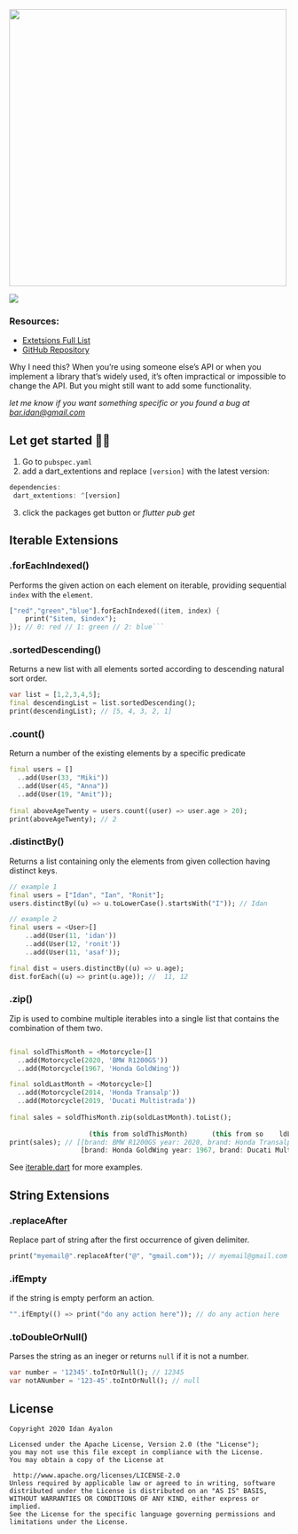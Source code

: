 
<img src="https://raw.githubusercontent.com/leisim/dartx/master/.github/logo.svg?sanitize=true" width="500px">  
  
[![](https://img.shields.io/badge/dart%20extensions-v0.0.01-green)](https://github.com/droididan/dart_extentions)  
  
### Resources:  
- [Extetsions Full List](https://pub.dev/documentation/dartx/latest/dartx/dartx-library.html)  
- [GitHub Repository](https://github.com/leisim/dartx)  
  
Why I need this? When you’re using someone else’s API or when you implement a library that’s widely used, it’s often impractical or impossible to change the API. But you might still want to add some functionality.  
  
  *let me know if you want something specific or you found a bug at bar.idan@gmail.com*  
## Let get started 💪🏻  
  
1. Go to `pubspec.yaml` 
2. add a dart_extentions and replace `[version]` with the latest version:  
  
```dart  
dependencies:  
 dart_extentions: ^[version]
 ```
  
3. click the packages get button or *flutter pub get*  

  
## Iterable Extensions
### .forEachIndexed()
  Performs the given action on each element on iterable, providing sequential `index` with the `element`.
```dart
["red","green","blue"].forEachIndexed((item, index) { 
	print("$item, $index"); 
}); // 0: red // 1: green // 2: blue```  
```

### .sortedDescending()  
Returns a new list with all elements sorted according to descending natural sort order.
```dart  
var list = [1,2,3,4,5];  
final descendingList = list.sortedDescending();  
print(descendingList); // [5, 4, 3, 2, 1]
```  
  
### .count()  
 Return a number of the existing elements by a specific predicate
```dart  
final users = []  
  ..add(User(33, "Miki"))  
  ..add(User(45, "Anna"))  
  ..add(User(19, "Amit"));  
  
final aboveAgeTwenty = users.count((user) => user.age > 20);  
print(aboveAgeTwenty); // 2
```  
  
### .distinctBy()  
Returns a list containing only the elements from given collection having distinct keys.
```dart  
// example 1
final users = ["Idan", "Ian", "Ronit"];  
users.distinctBy((u) => u.toLowerCase().startsWith("I")); // Idan 

// example 2
final users = <User>[]
	..add(User(11, 'idan'))
	..add(User(12, 'ronit'))
	..add(User(11, 'asaf'));  

final dist = users.distinctBy((u) => u.age);    
dist.forEach((u) => print(u.age)); //  11, 12
```  
  
### .zip()  
Zip is used to combine multiple iterables into a single list that contains  the combination of them two.
```dart  

final soldThisMonth = <Motorcycle>[]  
  ..add(Motorcycle(2020, 'BMW R1200GS'))  
  ..add(Motorcycle(1967, 'Honda GoldWing'))  

final soldLastMonth = <Motorcycle>[]  
  ..add(Motorcycle(2014, 'Honda Transalp'))  
  ..add(Motorcycle(2019, 'Ducati Multistrada'))  
  
final sales = soldThisMonth.zip(soldLastMonth).toList();  
  
				    (this from soldThisMonth)      (this from so	ldLastMonth)
print(sales); // [[brand: BMW R1200GS year: 2020, brand: Honda Transalp year: 2014],
				  [brand: Honda GoldWing year: 1967, brand: Ducati Multistrada year: 2019]]
```  
  See [iterable.dart](https://github.com/droididan/dart_extentions/blob/master/lib/iterable.dart) for more  examples.  
  
## String  Extensions
  
### .replaceAfter
Replace part of string after the first occurrence of given delimiter.
```dart  
print("myemail@".replaceAfter("@", "gmail.com")); // myemail@gmail.com 
```  
  
### .ifEmpty
if the string is empty perform an action.
```dart  
"".ifEmpty(() => print("do any action here")); // do any action here
```  
  
### .toDoubleOrNull()  
Parses the string as an ineger or returns `null` if it is not a number.  
```dart  
var number = '12345'.toIntOrNull(); // 12345  
var notANumber = '123-45'.toIntOrNull(); // null  
```  

  
  
## License  
```  
Copyright 2020 Idan Ayalon
  
Licensed under the Apache License, Version 2.0 (the "License");  
you may not use this file except in compliance with the License.  
You may obtain a copy of the License at  
  
 http://www.apache.org/licenses/LICENSE-2.0  
Unless required by applicable law or agreed to in writing, software  
distributed under the License is distributed on an "AS IS" BASIS,  
WITHOUT WARRANTIES OR CONDITIONS OF ANY KIND, either express or implied.  
See the License for the specific language governing permissions and  
limitations under the License.  
```